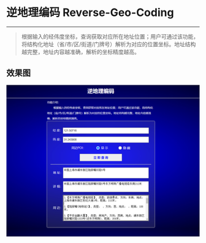 # 逆地理编码 Reverse-Geo-Coding

---

> 根据输入的经伟度坐标，查询获取对应所在地址位置；用户可通过该功能，将结构化地址（省/市/区/街道/门牌号）解析为对应的位置坐标。地址结构越完整，地址内容越准确，解析的坐标精度越高。



## 效果图

![效果图](https://raw.githubusercontent.com/MuGuiLin/Reverse-Geo-Coding/main/effect.jpg)